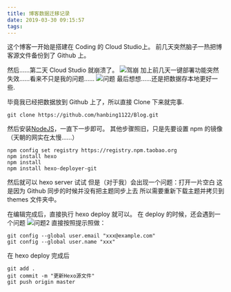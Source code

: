 ```yaml
---
title: 博客数据迁移记录
date: 2019-03-30 09:15:57
tags:
---
```


这个博客一开始是搭建在 Coding 的 Cloud Studio上。
前几天突然脑子一热把博客源文件备份到了 Github 上。

然后……第二天 Cloud Studio 就崩溃了。
![驾崩](https://dn-coding-net-tweet.codehub.cn/photo/2019/dc08cc20-8277-4fd3-bf34-aa14a629ada3.png)
加上前几天一键部署功能突然失效……看来不只是我的问题……
![问题](https://ww1.sinaimg.cn/large/007i4MEmly1g1kk6k7o3kj31070jx40r.jpg)
最后想想……还是把数据存本地更好一些.

毕竟我已经把数据放到 Github 上了，所以直接 Clone 下来就完事.
```
git clone https://github.com/hanbing1122/Blog.git
```
然后安装[NodeJS](https://nodejs.org/zh-cn/download/)，一直下一步即可。
其他步骤照旧，只是先要设置 npm 的镜像（天朝的网实在太慢……）
```
npm config set registry https://registry.npm.taobao.org
npm install hexo
npm install
npm install hexo-deployer-git
```
然后就可以 hexo server 试试
但是（对于我）会出现一个问题：打开一片空白
这是因为 Github 同步的时候并没有把主题同步上去
所以需要重新下载主题并拷贝到 themes 文件夹中。

在编辑完成后，直接执行 hexo deploy 就可以。
在 deploy 的时候，还会遇到一个问题
![问题2](https://ww1.sinaimg.cn/large/007i4MEmly1g1kkmc2liuj30kn0chq3j.jpg)
直接按照提示照做：
```
git config --global user.email "xxx@example.com"
git config --global user.name "xxx"
```

在 hexo deploy 完成后
```
git add .
git commit -m "更新Hexo源文件"
git push origin master
```